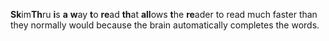 **Sk**im**Th**ru **i**s **a** **w**ay **t**o **re**ad **th**at **all**ows **t**he **re**ader to read much faster than they normally would because the brain automatically completes the words.
